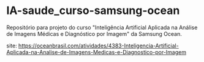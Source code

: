 # IA-saude_curso-samsung-ocean
Repositório para projeto do curso "Inteligência Artificial Aplicada na Análise de Imagens Médicas e Diagnóstico por Imagem" da Samsung Ocean.

site: https://oceanbrasil.com/atividades/4383-Inteligencia-Artificial-Aplicada-na-Analise-de-Imagens-Medicas-e-Diagnostico-por-Imagem
